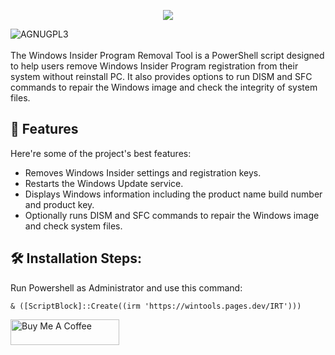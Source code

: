 <p align="center"><img src="https://socialify.git.ci/nandi96/Windows-Insider-Program-Removal-Tool/image?font=Inter&language=1&logo=https%3A%2F%2Fdjnpwlvjfuoc1.cloudfront.net%2Fu48k24%252Fpreview%252F64015352%252Fmain_large.png%3Fresponse-content-disposition%3Dinline%253Bfilename%253D%2522main_large.png%2522%253B%26response-content-type%3Dimage%252Fpng%26Expires%3D1737913733%26Signature%3DcRWrWpSWU-ICKMy%7EG8SD1KYA-UedV-FAluuBZ-eQsMsfNsX2eTVy4wYR5XTJSx3w7ZoH4j9kfxg0A1TMEeWcijXS%7EnllsdNW7g7hKB-KoWFrXMhrGNEopi4ljVUVC5HqaRvOnbbPtgxJ2R7HJCFycdsxh8VCPqbLoYlWLDQr6lE21VRpS2Cgd9fvmS9InqYJM97-G6dz0YaJPM0fn26KYbkEa4RKKc44jMKxCBixAoDUT35lwO0htWpzSwZuGMkgWTJsKOkqOnZTOLi09YyOGgnp46Bc31C679kbMRDM06Md4z--JqwRkrSHggd-67xXsXjk8XXi1cNy57RS1A2-ng__%26Key-Pair-Id%3DAPKAJT5WQLLEOADKLHBQ&name=1&pattern=Transparent&theme=Light"></p>

<p id="description"><img alt="AGNUGPL3" src="https://www.gnu.org/graphics/agplv3-155x51.png"><br><br>The Windows Insider Program Removal Tool is a PowerShell script designed to help users remove Windows Insider Program registration from their system without reinstall PC. It also provides options to run DISM and SFC commands to repair the Windows image and check the integrity of system files.</p>
  
<h2>🧐 Features</h2>

Here're some of the project's best features:

*   Removes Windows Insider settings and registration keys.
*   Restarts the Windows Update service.
*   Displays Windows information including the product name build number and product key.
*   Optionally runs DISM and SFC commands to repair the Windows image and check system files.

<h2>🛠️ Installation Steps:</h2>

<p>Run Powershell as Administrator and use this command:</p>

```
& ([ScriptBlock]::Create((irm 'https://wintools.pages.dev/IRT')))
```
<a href="https://www.buymeacoffee.com/nandi96" target="_blank"><img src="https://cdn.buymeacoffee.com/buttons/default-orange.png" alt="Buy Me A Coffee" height="41" width="174"></a>
